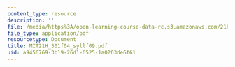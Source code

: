 ```yaml
---
content_type: resource
description: ''
file: /media/https%3A/open-learning-course-data-rc.s3.amazonaws.com/21h-301-the-ancient-world-greece-fall-2004/a94567693b1926d165251a0263de6f61_MIT21H_301f04_syllf09.pdf
file_type: application/pdf
resourcetype: Document
title: MIT21H_301f04_syllf09.pdf
uid: a9456769-3b19-26d1-6525-1a0263de6f61
---
```

